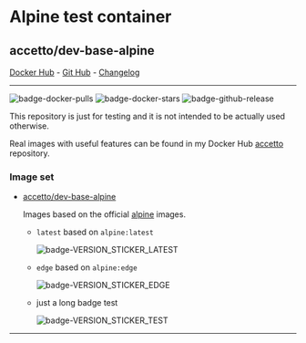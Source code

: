 # Alpine test container

## accetto/dev-base-alpine

[Docker Hub][this-docker] - [Git Hub][this-github] - [Changelog][this-changelog]

***

![badge-docker-pulls][badge-docker-pulls]
![badge-docker-stars][badge-docker-stars]
![badge-github-release][badge-github-release]

This repository is just for testing and it is not intended to be actually used otherwise.

Real images with useful features can be found in my Docker Hub [accetto][accetto-docker] repository.

### Image set

- [accetto/dev-base-alpine][this-docker]

  Images based on the official [alpine][docker-alpine] images.

  - `latest` based on `alpine:latest`

    ![badge-VERSION_STICKER_LATEST][badge-VERSION_STICKER_LATEST]

    <!-- `VERSION_STICKER_LATEST` `alpine3.10.2` -->

  - `edge` based on `alpine:edge`

    ![badge-VERSION_STICKER_EDGE][badge-VERSION_STICKER_EDGE]

    <!-- `VERSION_STICKER_EDGE` `alpine3.11_alpha20190925` -->

  - just a long badge test

    ![badge-VERSION_STICKER_TEST][badge-VERSION_STICKER_TEST]

***

[this-docker]: https://hub.docker.com/r/accetto/dev-base-alpine
[this-github]: https://github.com/accetto/dev-base
[this-changelog]: https://github.com/accetto/dev-base/blob/master/CHANGELOG.md

[accetto-docker]: https://hub.docker.com/u/accetto/
[docker-alpine]: https://hub.docker.com/r/_/alpine/

<!-- docker badges -->

[badge-docker-pulls]: https://badgen.net/docker/pulls/accetto/dev-base-alpine?icon=docker&label=pulls

[badge-docker-stars]: https://badgen.net/docker/stars/accetto/dev-base-alpine?icon=docker&label=stars

<!-- github badges -->

[badge-github-release]: https://badgen.net/github/release/accetto/dev-base?icon=github&label=release

<!-- latest badges -->

[badge-VERSION_STICKER_LATEST]: https://badgen.net/badge/version%20sticker/alpine3.10.2/blue

<!-- edge badges -->

[badge-VERSION_STICKER_EDGE]: https://badgen.net/badge/version%20sticker/alpine3.11_alpha20190925/blue

<!-- long badge test -->
[badge-VERSION_STICKER_TEST]: https://badgen.net/badge/version%20sticker/ubuntu18.04.3-node10.16.3-npm6.9.0-code1.38.1-tsc3.6.3-heroku7.33.1-psql10.10-chromium77.0.3865.90/blue
